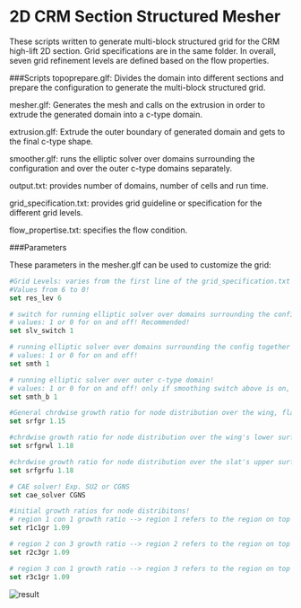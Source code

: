 2D CRM Section Structured Mesher
================================

These scripts written to generate multi-block structured grid for the CRM high-lift 2D section. Grid specifications are in the same folder. In overall, seven grid refinement levels are defined based on the flow properties.

###Scripts
topoprepare.glf:
Divides the domain into different sections and prepare the configuration to generate the multi-block structured grid.

mesher.glf:
Generates the mesh and calls on the extrusion in order to extrude the generated domain into a c-type domain.

extrusion.glf:
Extrude the outer boundary of generated domain and gets to the final c-type shape.

smoother.glf:
runs the elliptic solver over domains surrounding the configuration and over the outer c-type domains separately.

output.txt:
provides number of domains, number of cells and run time.

grid_specification.txt:
provides grid guideline or specification for the different grid levels.

flow_propertise.txt:
specifies the flow condition.

###Parameters

These parameters in the mesher.glf can be used to customize the grid:

```Tcl
#Grid Levels: varies from the first line of the grid_specification.txt to the last line as the coarsest level!
#Values from 6 to 0!
set res_lev 6

# switch for running elliptic solver over domains surrounding the configuration!
# values: 1 or 0 for on and off! Recommended!
set slv_switch 1

# running elliptic solver over domains surrounding the config together with other domains!
# values: 1 or 0 for on and off!
set smth 1

# running elliptic solver over outer c-type domain!
# values: 1 or 0 for on and off! only if smoothing switch above is on, it can be considered!
set smth_b 1

#General chrdwise growth ratio for node distribution over the wing, flap, and slat!
set srfgr 1.15

#chrdwise growth ratio for node distribution over the wing's lower surface!
set srfgrwl 1.18

#chrdwise growth ratio for node distribution over the slat's upper surface!
set srfgrfu 1.18

# CAE solver! Exp. SU2 or CGNS 
set cae_solver CGNS

#initial growth ratios for node distribitons!
# region 1 con 1 growth ratio --> region 1 refers to the region on top of the slat!
set r1c1gr 1.09

# region 2 con 3 growth ratio --> region 2 refers to the region on top of the wing!
set r2c3gr 1.09

# region 3 con 1 growth ratio --> region 3 refers to the region on top of the flap!
set r3c1gr 1.09
```

![result](https://github.com/pdpdhp/HelicalTwistedTube/blob/master/steps.png)

